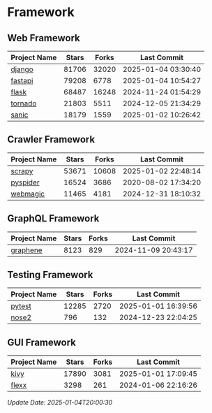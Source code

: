 # Framework

## Web Framework
| Project Name | Stars | Forks | Last Commit |
| ------------ | ----- | ----- | ----------- |
| [django](https://github.com/django/django) | 81706 | 32020 | 2025-01-04 03:30:40 |
| [fastapi](https://github.com/fastapi/fastapi) | 79208 | 6778 | 2025-01-04 10:54:27 |
| [flask](https://github.com/pallets/flask) | 68487 | 16248 | 2024-11-24 01:54:29 |
| [tornado](https://github.com/tornadoweb/tornado) | 21803 | 5511 | 2024-12-05 21:34:29 |
| [sanic](https://github.com/sanic-org/sanic) | 18179 | 1559 | 2025-01-02 10:26:42 |

## Crawler Framework
| Project Name | Stars | Forks | Last Commit |
| ------------ | ----- | ----- | ----------- |
| [scrapy](https://github.com/scrapy/scrapy) | 53671 | 10608 | 2025-01-02 22:48:14 |
| [pyspider](https://github.com/binux/pyspider) | 16524 | 3686 | 2020-08-02 17:34:20 |
| [webmagic](https://github.com/code4craft/webmagic) | 11465 | 4181 | 2024-12-31 18:10:32 |

## GraphQL Framework
| Project Name | Stars | Forks | Last Commit |
| ------------ | ----- | ----- | ----------- |
| [graphene](https://github.com/graphql-python/graphene) | 8123 | 829 | 2024-11-09 20:43:17 |

## Testing Framework
| Project Name | Stars | Forks | Last Commit |
| ------------ | ----- | ----- | ----------- |
| [pytest](https://github.com/pytest-dev/pytest) | 12285 | 2720 | 2025-01-01 16:39:56 |
| [nose2](https://github.com/nose-devs/nose2) | 796 | 132 | 2024-12-23 22:04:25 |

## GUI Framework
| Project Name | Stars | Forks | Last Commit |
| ------------ | ----- | ----- | ----------- |
| [kivy](https://github.com/kivy/kivy) | 17890 | 3081 | 2025-01-01 17:09:45 |
| [flexx](https://github.com/flexxui/flexx) | 3298 | 261 | 2024-01-06 22:16:26 |

*Update Date: 2025-01-04T20:00:30*